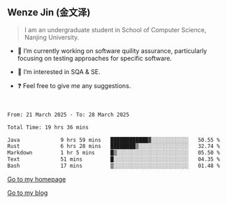 ## Wenze Jin (金文泽)

> I am an undergraduate student in School of Computer Science, Nanjing University.

- 🔭 I’m currently working on software quility assurance, particularly focusing on testing approaches for specific software.
  
- 🌱 I’m interested in SQA & SE.
  
- ❓ Feel free to give me any suggestions.  

<br>  

<!--START_SECTION:waka-->

```txt
From: 21 March 2025 - To: 28 March 2025

Total Time: 19 hrs 36 mins

Java             9 hrs 59 mins   ████████████▓░░░░░░░░░░░░   50.55 %
Rust             6 hrs 28 mins   ████████▒░░░░░░░░░░░░░░░░   32.74 %
Markdown         1 hr 5 mins     █▒░░░░░░░░░░░░░░░░░░░░░░░   05.50 %
Text             51 mins         █░░░░░░░░░░░░░░░░░░░░░░░░   04.35 %
Bash             17 mins         ▒░░░░░░░░░░░░░░░░░░░░░░░░   01.48 %
```

<!--END_SECTION:waka-->

[Go to my homepage](https://wenzejin.github.io)

[Go to my blog](https://wenzejin.notion.site/Wenze-Jin-s-Blog-1635e9fa7b6d80b3adcedfacc74aa717?pvs=4)

